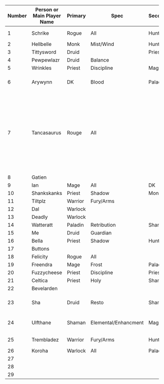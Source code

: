 <table class="tg">
<thead>
  <tr>
    <th class="tg-0lax">Number</th>    
    <th class="tg-0lax">Person or Main Player Name</th>
    <th class="tg-0lax">Primary</th>
    <th class="tg-0lax">Spec</th>
    <th class="tg-0lax">Secondary</th>
    <th class="tg-0lax">Spec</th>
    <th class="tg-0lax">Raid Times(Server Time)</th>
  </tr>
</thead>
<tbody>
  <tr>
    <td class="tg-0lax">1</td>
    <td class="tg-0lax">Schrike</td>
    <td class="tg-0lax">Rogue</td>
    <td class="tg-0lax">All</td>
    <td class="tg-0lax">Hunter</td>
    <td class="tg-0lax">All</td>
    <td class="tg-0lax">M-F, 7PM-2AM</td> 
  </tr>
  <tr>
    <td class="tg-0lax">2</td>
    <td class="tg-0lax">Hellbelle</td>
    <td class="tg-0lax">Monk</td>
    <td class="tg-0lax">Mist/Wind</td>
    <td class="tg-0lax">Hunter</td>
    <td class="tg-0lax">MM/BM</td>
    <td class="tg-0lax">All The time</td> 
</tr>
  <tr>
    <td class="tg-0lax">3</td>
    <td class="tg-0lax">Tittysword</td>
    <td class="tg-0lax">Druid</td>
    <td class="tg-0lax"></td>
    <td class="tg-0lax">Priest</td>
    <td class="tg-0lax"></td>
    <td class="tg-0lax"></td> 
</tr>
  <tr>
    <td class="tg-0lax">4</td>
    <td class="tg-0lax">Pewpewlazr</td>
    <td class="tg-0lax">Druid</td>
    <td class="tg-0lax">Balance</td>
    <td class="tg-0lax"></td>
    <td class="tg-0lax"></td>
    <td class="tg-0lax"></td>
  </tr>
  <tr>
    <td class="tg-0lax">5</td>
    <td class="tg-0lax">Wrinkles</td>
    <td class="tg-0lax">Priest</td>
    <td class="tg-0lax">Discipline</td>
    <td class="tg-0lax">Mage</td>
    <td class="tg-0lax">Frost</td>
    <td class="tg-0lax"></td>
  </tr>
  <tr>
    <td class="tg-0lax">6</td>
    <td class="tg-0lax">Arywynn</td>
    <td class="tg-0lax">DK</td>
    <td class="tg-0lax">Blood</td>
    <td class="tg-0lax">Paladin</td>
    <td class="tg-0lax">Prot</td>
    <td class="tg-0lax">Saturday, Sunday Envenings</td>
  </tr>
  <tr>
    <td class="tg-0lax">7</td>
    <td class="tg-0lax">Tancasaurus</td>
    <td class="tg-0lax">Rouge</td>
    <td class="tg-0lax">All</td>
    <td class="tg-0lax"></td>
    <td class="tg-0lax"></td>
    <td class="tg-0lax">Monday: 10 or later, Tuesday:any time, Wed: 10 or later, Thurs: anytime, Friday: uhg but 10 or later sat: same, Sunday: 10 or later</td>
  </tr>
  <tr>
    <td class="tg-0lax">8</td>
    <td class="tg-0lax">Gatien</td>
    <td class="tg-0lax"></td>
    <td class="tg-0lax"></td>
    <td class="tg-0lax"></td>
    <td class="tg-0lax"></td>
    <td class="tg-0lax"></td>
</tr>
  <tr>
    <td class="tg-0lax">9</td>
    <td class="tg-0lax">Ian</td>
    <td class="tg-0lax">Mage</td>
    <td class="tg-0lax">All</td>
    <td class="tg-0lax">DK</td>
    <td class="tg-0lax">Tank</td>
    <td class="tg-0lax"></td>
  </tr>
  <tr>
    <td class="tg-0lax">10</td>
    <td class="tg-0lax">Shankskanks</td>
    <td class="tg-0lax">Priest</td>
    <td class="tg-0lax">Shadow</td>
    <td class="tg-0lax">Monk</td>
    <td class="tg-0lax">All</td>
    <td class="tg-0lax"></td>
  </tr>
  <tr>
    <td class="tg-0lax">11</td>
    <td class="tg-0lax">Tiltplz</td>
    <td class="tg-0lax">Warrior</td>
    <td class="tg-0lax">Fury/Arms</td>
    <td class="tg-0lax"></td>
    <td class="tg-0lax"></td>
    <td class="tg-0lax"></td>
  </tr>
  <tr>
    <td class="tg-0lax">12</td>
    <td class="tg-0lax">Dal</td>
    <td class="tg-0lax">Warlock</td>
    <td class="tg-0lax"></td>
    <td class="tg-0lax"></td>
    <td class="tg-0lax"></td>
    <td class="tg-0lax"></td>
  </tr>
  <tr>
    <td class="tg-0lax">13</td>
    <td class="tg-0lax">Deadly</td>
    <td class="tg-0lax">Warlock</td>
    <td class="tg-0lax"></td>
    <td class="tg-0lax"></td>
    <td class="tg-0lax"></td>
    <td class="tg-0lax"></td>
  </tr>
  <tr>
    <td class="tg-0lax">14</td>
    <td class="tg-0lax">Watteratt</td>
    <td class="tg-0lax">Paladin</td>
    <td class="tg-0lax">Retribution</td>
    <td class="tg-0lax">Shaman</td>
    <td class="tg-0lax">Elemental</td>
    <td class="tg-0lax"></td>
  </tr>
  <tr>
    <td class="tg-0lax">15</td>
    <td class="tg-0lax">Me</td>
    <td class="tg-0lax">Druid</td>
    <td class="tg-0lax">Guardian</td>
    <td class="tg-0lax"></td>
    <td class="tg-0lax"></td>
    <td class="tg-0lax"></td>
  </tr>
  <tr>
    <td class="tg-0lax">16</td>
    <td class="tg-0lax">Bella</td>
    <td class="tg-0lax">Priest</td>
    <td class="tg-0lax">Shadow</td>
    <td class="tg-0lax">Hunter</td>
    <td class="tg-0lax">MM</td>
    <td class="tg-0lax"></td>
  </tr>
  <tr>
    <td class="tg-0lax">17</td>
    <td class="tg-0lax">Buttons</td>
    <td class="tg-0lax"></td>
    <td class="tg-0lax"></td>
    <td class="tg-0lax"></td>
    <td class="tg-0lax"></td>
    <td class="tg-0lax"></td>
  </tr>
  <tr>
    <td class="tg-0lax">18</td>
    <td class="tg-0lax">Felicity</td>
    <td class="tg-0lax">Rogue</td>
    <td class="tg-0lax">All</td>
    <td class="tg-0lax"></td>
    <td class="tg-0lax"></td>
    <td class="tg-0lax"></td>
  </tr>
  <tr>
    <td class="tg-0lax">19</td>
    <td class="tg-0lax">Freendra</td>
    <td class="tg-0lax">Mage</td>
    <td class="tg-0lax">Frost</td>
    <td class="tg-0lax">Paladin</td>
    <td class="tg-0lax">Prot</td>
    <td class="tg-0lax"></td>
  </tr>
  <tr>
    <td class="tg-0lax">20</td>
    <td class="tg-0lax">Fuzzycheese</td>
    <td class="tg-0lax">Priest</td>
    <td class="tg-0lax">Discipline</td>
    <td class="tg-0lax">Priest</td>
    <td class="tg-0lax">Shadow</td>
    <td class="tg-0lax"></td>
  </tr>
  <tr>
    <td class="tg-0lax">21</td>
    <td class="tg-0lax">Celtica</td>
    <td class="tg-0lax">Priest</td>
    <td class="tg-0lax">Holy</td>
    <td class="tg-0lax">Shaman</td>
    <td class="tg-0lax">Resto</td>
    <td class="tg-0lax"></td>
  </tr>
  <tr>
    <td class="tg-0lax">22</td>
    <td class="tg-0lax">Bevelarden</td>
    <td class="tg-0lax"></td>
    <td class="tg-0lax"></td>
    <td class="tg-0lax"></td>
    <td class="tg-0lax"></td>
    <td class="tg-0lax"></td>
  </tr>
  <tr>
    <td class="tg-0lax">23</td>
    <td class="tg-0lax">Sha</td>
    <td class="tg-0lax">Druid</td>
    <td class="tg-0lax">Resto</td>
    <td class="tg-0lax">Shaman</td>
    <td class="tg-0lax">Resto</td>
    <td class="tg-0lax">7-10 S-Th, Anytime weekends></td>
  </tr>
  <tr>
    <td class="tg-0lax">24</td>
    <td class="tg-0lax">Ulfthane</td>
    <td class="tg-0lax">Shaman</td>
    <td class="tg-0lax">Elemental/Enhancment</td>
    <td class="tg-0lax">Mage</td>
    <td class="tg-0lax">???</td>
    <td class="tg-0lax">7-10 S-Th, Anytime weekends</td>
  </tr>
  <tr>
    <td class="tg-0lax">25</td>
    <td class="tg-0lax">Trembladez</td>
    <td class="tg-0lax">Warrior</td>
    <td class="tg-0lax">Fury/Arms</td>
    <td class="tg-0lax">Hunter</td>
    <td class="tg-0lax">BM/MM</td>
    <td class="tg-0lax">M-F, Raid Ends at 11PM</td>
  </tr>
  <tr>
    <td class="tg-0lax">26</td>
    <td class="tg-0lax">Koroha</td>
    <td class="tg-0lax">Warlock</td>
    <td class="tg-0lax">All</td>
    <td class="tg-0lax">Paladin</td>
    <td class="tg-0lax">Protection</td>
    <td class="tg-0lax"></td>
  </tr>
  <tr>
    <td class="tg-0lax">27</td>
    <td class="tg-0lax"></td>
    <td class="tg-0lax"></td>
    <td class="tg-0lax"></td>
    <td class="tg-0lax"></td>
    <td class="tg-0lax"></td>
    <td class="tg-0lax"></td>
  </tr>
  <tr>
    <td class="tg-0lax">28</td>
    <td class="tg-0lax"></td>
    <td class="tg-0lax"></td>
    <td class="tg-0lax"></td>
    <td class="tg-0lax"></td>
    <td class="tg-0lax"></td>
    <td class="tg-0lax"></td>
  </tr>
  <tr>
    <td class="tg-0lax">29</td>
    <td class="tg-0lax"></td>
    <td class="tg-0lax"></td>
    <td class="tg-0lax"></td>
    <td class="tg-0lax"></td>
    <td class="tg-0lax"></td>
    <td class="tg-0lax"></td>
  </tr>
</tbody>
</table>
